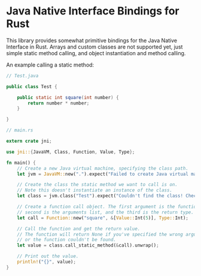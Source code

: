 Java Native Interface Bindings for Rust
=======================================

This library provides somewhat primitive bindings for the Java Native Interface in Rust. Arrays and custom classes are not supported yet, just simple static method calling, and object instantiation and method calling.

An example calling a static method:
```java
// Test.java

public class Test {

	public static int square(int number) {
		return number * number;
	}

}
```

```rust
// main.rs

extern crate jni;

use jni::{JavaVM, Class, Function, Value, Type};

fn main() {
	// Create a new Java virtual machine, specifying the class path.
	let jvm = JavaVM::new(".").expect("Failed to create Java virtual machine!");

	// Create the class the static method we want to call is on.
	// Note this doesn't instantiate an instance of the class.
	let class = jvm.class("Test").expect("Couldn't find the class! Check your classpath.");

	// Create a function call object. The first argument is the function name, the
	// second is the arguments list, and the third is the return type.
	let call = Function::new("square", &[Value::Int(5)], Type::Int);

	// Call the function and get the return value.
	// The function will return None if you've specified the wrong argument/return types,
	// or the function couldn't be found.
	let value = class.call_static_method(&call).unwrap();

	// Print out the value.
	println!("{}", value);
}
```
